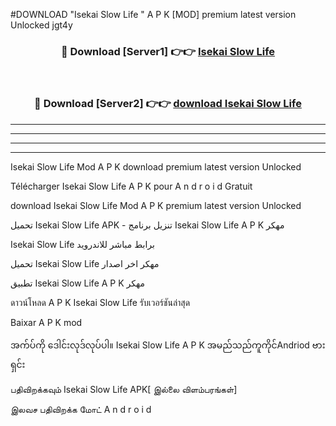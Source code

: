 #DOWNLOAD "Isekai Slow Life " A P K [MOD] premium latest version Unlocked jgt4y 



<div align="center">

<h3>🔴 Download [Server1] 👉👉 <a href="https://apkdownload12.web.app/?title=Isekai Slow Life ">Isekai Slow Life  </a></h3><br>

<h3>🔴 Download [Server2] 👉👉 <a href="https://apkdownload12.web.app/?title=Isekai Slow Life ">download Isekai Slow Life  </a></h3>
</div>


----------------------------------------------------------

----------------------------------------------------------

----------------------------------------------------------

----------------------------------------------------------


Isekai Slow Life  Mod A P K download premium latest version Unlocked

Télécharger  Isekai Slow Life  A P K pour A n d r o i d Gratuit

download Isekai Slow Life  Mod A P K premium latest version Unlocked

تحميل Isekai Slow Life  APK - تنزيل برنامج Isekai Slow Life  A P K مهكر

Isekai Slow Life  برابط مباشر للاندرويد

تحميل Isekai Slow Life  مهكر اخر اصدار

تطبيق Isekai Slow Life  A P K مهكر

ดาวน์โหลด A P K Isekai Slow Life  รับเวอร์ชันล่าสุด

Baixar A P K mod

အက်ပ်ကို ဒေါင်းလုဒ်လုပ်ပါ။ Isekai Slow Life  A P K အမည်သည်ကူကိုင်Andriod ဗားရှင်း

பதிவிறக்கவும் Isekai Slow Life  APK[ இல்லை விளம்பரங்கள்] 
 
இலவச பதிவிறக்க மோட் A n d r o i d



